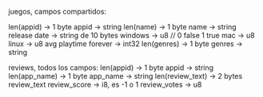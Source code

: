 juegos, campos compartidos:

len(appid) -> 1 byte
appid -> string
len(name) -> 1 byte
name -> string 
release date -> string de 10 bytes
windows -> u8 // 0 false 1 true
mac -> u8
linux -> u8
avg playtime forever -> int32
len(genres) -> 1 byte
genres -> string

reviews, todos los campos:
len(appid) -> 1 byte
appid -> string
len(app_name) -> 1 byte
app_name -> string 
len(review_text) -> 2 bytes
review_text
review_score -> i8, es -1 o 1
review_votes -> u8